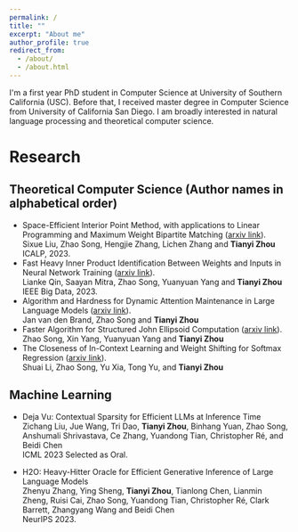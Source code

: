 ```yaml
---
permalink: /
title: ""
excerpt: "About me"
author_profile: true
redirect_from: 
  - /about/
  - /about.html
---
```


I'm a first year PhD student in Computer Science at University of Southern California (USC). Before that, I received master degree in Computer Science from University of California San Diego. I am broadly interested in natural language processing and theoretical computer science.

#  Research
## Theoretical Computer Science (Author names in alphabetical order)
- Space-Efficient Interior Point Method, with applications to Linear Programming and Maximum Weight Bipartite Matching ([arxiv link](http://arxiv.org/abs/2009.06106)).<br>
  Sixue Liu, Zhao Song, Hengjie Zhang, Lichen Zhang and **Tianyi Zhou**<br>
  ICALP, 2023.
- Fast Heavy Inner Product Identification Between Weights and Inputs in Neural Network Training ([arxiv link](https://kevinzhoutianyi.github.io/files/tianyi_lianke_inner_product_two_sets_bigdata_2023_accepted.pdf
)).<br>
  Lianke Qin, Saayan Mitra, Zhao Song, Yuanyuan Yang and **Tianyi Zhou**<br>
  IEEE Big Data, 2023.
- Algorithm and Hardness for Dynamic Attention Maintenance in Large Language Models ([arxiv link](https://arxiv.org/abs/2304.02207)).<br>
  Jan van den Brand, Zhao Song and **Tianyi Zhou**
- Faster Algorithm for Structured John Ellipsoid Computation ([arxiv link](https://arxiv.org/abs/2211.14407)).<br>
  Zhao Song, Xin Yang, Yuanyuan Yang and **Tianyi Zhou**
- The Closeness of In-Context Learning and Weight Shifting for Softmax Regression ([arxiv link](https://arxiv.org/abs/2304.13276)).<br>
  Shuai Li, Zhao Song, Yu Xia, Tong Yu, and **Tianyi Zhou**

## Machine Learning
- Deja Vu: Contextual Sparsity for Efficient LLMs at Inference Time <br>
  Zichang Liu, Jue Wang, Tri Dao, **Tianyi Zhou**, Binhang Yuan, Zhao Song, Anshumali Shrivastava, Ce Zhang, Yuandong Tian, Christopher Ré, and Beidi Chen<br>
  ICML 2023 Selected as Oral.

- H2O: Heavy-Hitter Oracle for Efficient Generative Inference of Large Language Models <br>
  Zhenyu Zhang, Ying Sheng, **Tianyi Zhou**, Tianlong Chen, Lianmin Zheng, Ruisi Cai, Zhao Song, Yuandong Tian, Christopher Ré, Clark Barrett, Zhangyang Wang and Beidi Chen <br>
  NeurIPS 2023.

<!-- A data-driven personal website
======
Like many other Jekyll-based GitHub Pages templates, academicpages makes you separate the website's content from its form. The content & metadata of your website are in structured markdown files, while various other files constitute the theme, specifying how to transform that content & metadata into HTML pages. You keep these various markdown (.md), YAML (.yml), HTML, and CSS files in a public GitHub repository. Each time you commit and push an update to the repository, the [GitHub pages](https://pages.github.com/) service creates static HTML pages based on these files, which are hosted on GitHub's servers free of charge.

Many of the features of dynamic content management systems (like Wordpress) can be achieved in this fashion, using a fraction of the computational resources and with far less vulnerability to hacking and DDoSing. You can also modify the theme to your heart's content without touching the content of your site. If you get to a point where you've broken something in Jekyll/HTML/CSS beyond repair, your markdown files describing your talks, publications, etc. are safe. You can rollback the changes or even delete the repository and start over -- just be sure to save the markdown files! Finally, you can also write scripts that process the structured data on the site, such as [this one](https://github.com/academicpages/academicpages.github.io/blob/master/talkmap.ipynb) that analyzes metadata in pages about talks to display [a map of every location you've given a talk](https://academicpages.github.io/talkmap.html).

Getting started
======
1. Register a GitHub account if you don't have one and confirm your e-mail (required!)
2. Fork [this repository](https://github.com/academicpages/academicpages.github.io) by clicking the "fork" button in the top right. 
3. Go to the repository's settings (rightmost item in the tabs that start with "Code", should be below "Unwatch"). Rename the repository "[your GitHub username].github.io", which will also be your website's URL.
4. Set site-wide configuration and create content & metadata (see below -- also see [this set of diffs](http://archive.is/3TPas) showing what files were changed to set up [an example site](https://getorg-testacct.github.io) for a user with the username "getorg-testacct")
5. Upload any files (like PDFs, .zip files, etc.) to the files/ directory. They will appear at https://[your GitHub username].github.io/files/example.pdf.  
6. Check status by going to the repository settings, in the "GitHub pages" section

Site-wide configuration
------
The main configuration file for the site is in the base directory in [_config.yml](https://github.com/academicpages/academicpages.github.io/blob/master/_config.yml), which defines the content in the sidebars and other site-wide features. You will need to replace the default variables with ones about yourself and your site's github repository. The configuration file for the top menu is in [_data/navigation.yml](https://github.com/academicpages/academicpages.github.io/blob/master/_data/navigation.yml). For example, if you don't have a portfolio or blog posts, you can remove those items from that navigation.yml file to remove them from the header. 

Create content & metadata
------
For site content, there is one markdown file for each type of content, which are stored in directories like _publications, _talks, _posts, _teaching, or _pages. For example, each talk is a markdown file in the [_talks directory](https://github.com/academicpages/academicpages.github.io/tree/master/_talks). At the top of each markdown file is structured data in YAML about the talk, which the theme will parse to do lots of cool stuff. The same structured data about a talk is used to generate the list of talks on the [Talks page](https://academicpages.github.io/talks), each [individual page](https://academicpages.github.io/talks/2012-03-01-talk-1) for specific talks, the talks section for the [CV page](https://academicpages.github.io/cv), and the [map of places you've given a talk](https://academicpages.github.io/talkmap.html) (if you run this [python file](https://github.com/academicpages/academicpages.github.io/blob/master/talkmap.py) or [Jupyter notebook](https://github.com/academicpages/academicpages.github.io/blob/master/talkmap.ipynb), which creates the HTML for the map based on the contents of the _talks directory).

**Markdown generator**

I have also created [a set of Jupyter notebooks](https://github.com/academicpages/academicpages.github.io/tree/master/markdown_generator
) that converts a CSV containing structured data about talks or presentations into individual markdown files that will be properly formatted for the academicpages template. The sample CSVs in that directory are the ones I used to create my own personal website at stuartgeiger.com. My usual workflow is that I keep a spreadsheet of my publications and talks, then run the code in these notebooks to generate the markdown files, then commit and push them to the GitHub repository.

How to edit your site's GitHub repository
------
Many people use a git client to create files on their local computer and then push them to GitHub's servers. If you are not familiar with git, you can directly edit these configuration and markdown files directly in the github.com interface. Navigate to a file (like [this one](https://github.com/academicpages/academicpages.github.io/blob/master/_talks/2012-03-01-talk-1.md) and click the pencil icon in the top right of the content preview (to the right of the "Raw | Blame | History" buttons). You can delete a file by clicking the trashcan icon to the right of the pencil icon. You can also create new files or upload files by navigating to a directory and clicking the "Create new file" or "Upload files" buttons. 

Example: editing a markdown file for a talk
![Editing a markdown file for a talk](/images/editing-talk.png)

For more info
------
More info about configuring academicpages can be found in [the guide](https://academicpages.github.io/markdown/). The [guides for the Minimal Mistakes theme](https://mmistakes.github.io/minimal-mistakes/docs/configuration/) (which this theme was forked from) might also be helpful. -->
